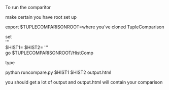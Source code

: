To run the comparitor

make certain you have root set up 

 export  $TUPLECOMPARISONROOT=where you've cloned TupleComparison
 
set  
'''  
  $HIST1=<firstfilepath>
  $HIST2=<secondffilepath> 
'''  
go $TUPLECOMPARISONROOT/HistComp
  
type
  
  python runcompare.py $HIST1 $HIST2 output.html
  
you should get a lot of output and output.html will contain your comparison
  
  
  
